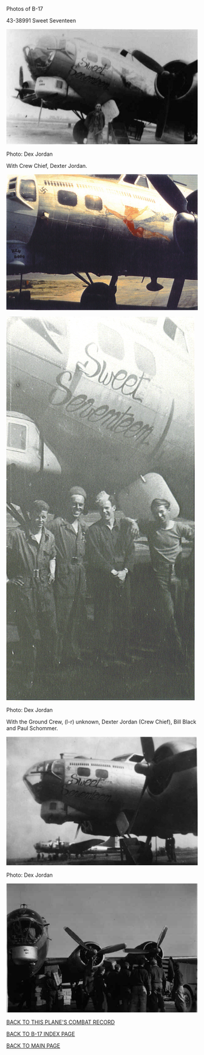 
Photos of B-17






 




43-38991 Sweet Seventeen  
  

![](43-38991.jpg)  

Photo: Dex Jordan  

With Crew Chief, Dexter Jordan.  
  

![](43-38991-color.jpg)  
  

![](43-38991b.jpg)  

Photo: Dex Jordan  

With the Ground Crew, (l-r) unknown, Dexter Jordan (Crew Chief), Bill Black and Paul Schommer.  
  

![](43-38991c.jpg)  

Photo: Dex Jordan  

  

![](43-38991e.jpg)  
  

[BACK TO THIS PLANE'S COMBAT RECORD](ValorToVictory/b17s/43-38991.md)  

[BACK TO B-17 INDEX PAGE](ValorToVictory/000b17s.md)  

[BACK TO MAIN PAGE](ValorToVictory/index.html)


